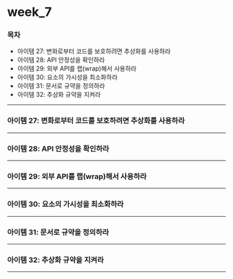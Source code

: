 # week_7

### 목차

- 아이템 27: 변화로부터 코드를 보호하려면 추상화를 사용하라
- 아이템 28: API 안정성을 확인하라
- 아이템 29: 외부 API를 랩(wrap)해서 사용하라
- 아이템 30: 요소의 가시성을 최소화하라
- 아이템 31: 문서로 규약을 정의하라
- 아이템 32: 추상화 규약을 지켜라

---

### 아이템 27: 변화로부터 코드를 보호하려면 추상화를 사용하라


---

### 아이템 28: API 안정성을 확인하라

---

### 아이템 29: 외부 API를 랩(wrap)해서 사용하라

---

### 아이템 30: 요소의 가시성을 최소화하라

---

### 아이템 31: 문서로 규약을 정의하라

---

### 아이템 32: 추상화 규약을 지켜라


---
